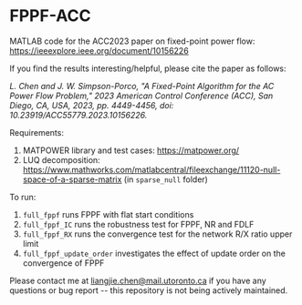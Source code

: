 # FPPF-ACC
MATLAB code for the ACC2023 paper on fixed-point power flow: https://ieeexplore.ieee.org/document/10156226

If you find the results interesting/helpful, please cite the paper as follows: 

*L. Chen and J. W. Simpson-Porco, "A Fixed-Point Algorithm for the AC Power Flow Problem," 2023 American Control Conference (ACC), San Diego, CA, USA, 2023, pp. 4449-4456, doi: 10.23919/ACC55779.2023.10156226.*

Requirements: 
1. MATPOWER library and test cases: https://matpower.org/
2. LUQ decomposition: https://www.mathworks.com/matlabcentral/fileexchange/11120-null-space-of-a-sparse-matrix (in `sparse_null` folder)

To run: 
1. `full_fppf` runs FPPF with flat start conditions
2. `full_fppf_IC` runs the robustness test for FPPF, NR and FDLF
3. `full_fppf_RX` runs the convergence test for the network R/X ratio upper limit
4. `full_fppf_update_order` investigates the effect of update order on the convergence of FPPF

Please contact me at liangjie.chen@mail.utoronto.ca if you have any questions or bug report -- this repository is not being actively maintained. 
